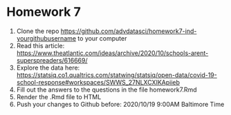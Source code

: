 # Homework 7

1. Clone the repo https://github.com/advdatasci/homework7-ind-yourgithubusername to your computer
2. Read this article: https://www.theatlantic.com/ideas/archive/2020/10/schools-arent-superspreaders/616669/
3. Explore the data here: https://statsiq.co1.qualtrics.com/statwing/statsiq/open-data/covid-19-school-response#workspaces/SWWS_27NLXCXIKApiieb
4. Fill out the answers to the questions in the file homework7.Rmd
5. Render the .Rmd file to HTML
6. Push your changes to Github before: 2020/10/19 9:00AM Baltimore Time
